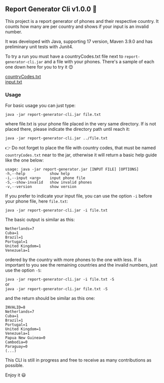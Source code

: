 ## Report Generator Cli v1.0.0 :page_with_curl:

This project is a report generator of phones and their respective 
country. It counts how many are per country and shows if your input 
is an invalid number.

It was developed with Java, supporting 17 version, Maven 3.9.0 and has 
preliminary unit tests with Junit4.

To try a run you must have a countryCodes.txt file next to `report-generator-cli.jar` and a file with your phones. There's a sample of each one down here for you to try it :blush:

[countryCodes.txt](https://github.com/AmneSampaio/report-generator-cli/blob/develop/countryCodes.txt)  
[input.txt](https://github.com/AmneSampaio/report-generator-cli/blob/develop/input.txt)

### Usage

For basic usage you can just type:

`java -jar report-generator-cli.jar file.txt`

where file.txt is your phone file placed in the very same directory. If is not placed there, please
indicate the directory path until reach it:

`java -jar report-generator-cli.jar ../file.txt`

:point_right: Do not forget to place the file with country codes, that must be named `countryCodes.txt` near to the jar, otherwise it will return a basic help guide like the one below:

    usage: java -jar report-generator.jar [INPUT FILE] [OPTIONS]
    -h,--help           show help
    -i,--input <arg>    input phone file
    -S,--show-invalid   show invalid phones
    -v,--version        show version

If you prefer to indicate your input file, you can use the option `-i` before your phone file, here `file.txt`:

`java -jar report-generator-cli.jar -i file.txt`

The basic output is similar as this: 
    
    Netherlands=7
    Cuba=1
    Brazil=1
    Portugal=1
    United Kingdom=1
    Venezuela=1

ordered by the country with more phones to the one with less. If is important to you see the remaining countries and the invalid numbers, just use the option `-S`:

`java -jar report-generator-cli.jar -i file.txt -S`   
or  
`java -jar report-generator-cli.jar file.txt -S`  

and the return should be similar as this one:

    INVALID=8
    Netherlands=7
    Cuba=1
    Brazil=1
    Portugal=1
    United Kingdom=1
    Venezuela=1
    Papua New Guinea=0
    Cambodia=0
    Paraguay=0
    (...)

This CLI is still in progress and free to receive as many contributions as possible. 

Enjoy it :smiley:

